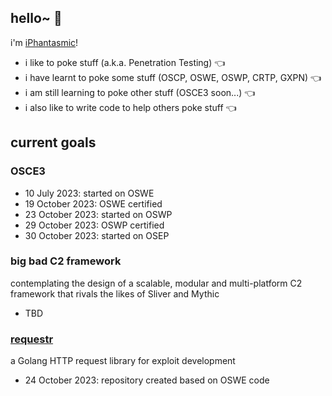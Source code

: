 ## hello~ 👻
i'm [iPhantasmic](https://iphantasmic.com)! 

- i like to poke stuff (a.k.a. Penetration Testing) 👈
- i have learnt to poke some stuff (OSCP, OSWE, OSWP, CRTP, GXPN) 👈
- i am still learning to poke other stuff (OSCE3 soon...) 👈
- i also like to write code to help others poke stuff 👈


## current goals

### OSCE3

- 10 July 2023: started on OSWE
- 19 October 2023: OSWE certified
- 23 October 2023: started on OSWP
- 29 October 2023: OSWP certified
- 30 October 2023: started on OSEP


### big bad C2 framework

contemplating the design of a scalable, modular and multi-platform C2 framework that rivals the likes of Sliver and Mythic

- TBD


### [requestr](https://github.com/iPhantasmic/requestr)

a Golang HTTP request library for exploit development

- 24 October 2023: repository created based on OSWE code

<!--
**iPhantasmic/iPhantasmic** is a ✨ _special_ ✨ repository because its `README.md` (this file) appears on your GitHub profile.

Here are some ideas to get you started:

- 🔭 I’m currently working on ...
- 🌱 I’m currently learning ...
- 👯 I’m looking to collaborate on ...
- 🤔 I’m looking for help with ...
- 💬 Ask me about ...
- 📫 How to reach me: ...
- 😄 Pronouns: ...
- ⚡ Fun fact: ...
-->
